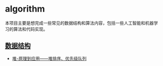 # algorithm
本项目主要是想完成一些常见的数据结构和算法内容，包括一些人工智能和机器学习的算法和代码实现。
## [数据结构](/datastructure/readme.md)
  - <a href="/datastructure/heap/heap.md">堆-原理到应用——堆排序、优先级队列</a>
